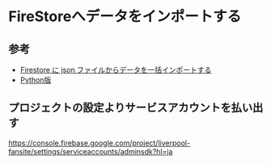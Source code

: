 # FireStoreへデータをインポートする

## 参考
- [Firestore に json ファイルからデータを一括インポートする](https://qiita.com/nyanchu/items/0b5ac293765edf97577e)
- [Python版](https://zenn.dev/410/articles/64b7c0d3e46609)

## プロジェクトの設定よりサービスアカウントを払い出す

https://console.firebase.google.com/project/liverpool-fansite/settings/serviceaccounts/adminsdk?hl=ja

